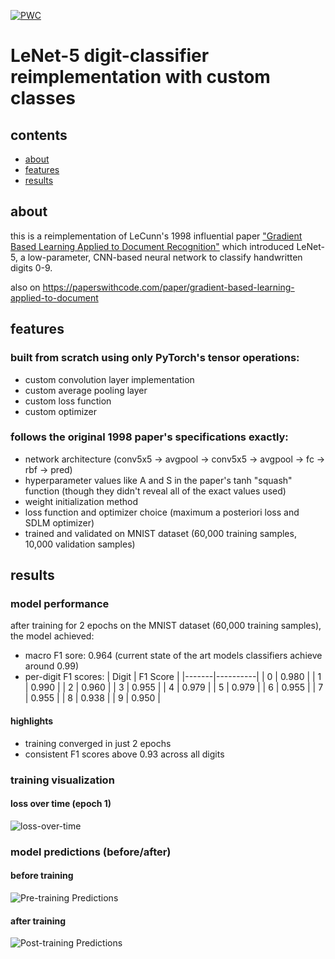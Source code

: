 [![PWC](https://img.shields.io/endpoint.svg?url=https://paperswithcode.com/badge/gradient-based-learning-applied-to-document/handwritten-digit-recognition-on-digits-1)](https://paperswithcode.com/sota/handwritten-digit-recognition-on-digits-1?p=gradient-based-learning-applied-to-document)

# LeNet-5 digit-classifier reimplementation with custom classes


## contents
- [about](#about)
- [features](#features)
- [results](#results)

## about
this is a reimplementation of LeCunn's 1998 influential paper ["Gradient Based Learning Applied to Document Recognition"](http://vision.stanford.edu/cs598_spring07/papers/Lecun98.pdf) which introduced LeNet-5, a low-parameter, CNN-based neural network to classify handwritten digits 0-9.

also on https://paperswithcode.com/paper/gradient-based-learning-applied-to-document
## features

### built from scratch using only PyTorch's tensor operations:
- custom convolution layer implementation
- custom average pooling layer
- custom loss function
- custom optimizer

### follows the original 1998 paper's specifications exactly:
- network architecture (conv5x5 -> avgpool -> conv5x5 -> avgpool -> fc -> rbf -> pred)
- hyperparameter values like A and S in the paper's tanh "squash" function (though they didn't reveal all of the exact values used)
- weight initialization method 
- loss function and optimizer choice (maximum a posteriori loss and SDLM optimizer)
- trained and validated on MNIST dataset (60,000 training samples, 10,000 validation samples)

## results

### model performance
after training for 2 epochs on the MNIST dataset (60,000 training samples), the model achieved:
- macro F1 sore: 0.964 (current state of the art models classifiers achieve around 0.99)
- per-digit F1 scores:
  | Digit | F1 Score |
  |-------|----------|
  | 0     | 0.980    |
  | 1     | 0.990    |
  | 2     | 0.960    |
  | 3     | 0.955    |
  | 4     | 0.979    |
  | 5     | 0.979    |
  | 6     | 0.955    |
  | 7     | 0.955    |
  | 8     | 0.938    |
  | 9     | 0.950    |

#### highlights 
- training converged in just 2 epochs 
- consistent F1 scores above 0.93 across all digits

### training visualization
#### loss over time (epoch 1)
![loss-over-time](https://github.com/user-attachments/assets/c120031b-8aae-4a7b-987b-22330ea578dc)

### model predictions (before/after)
#### before training
![Pre-training Predictions](https://github.com/user-attachments/assets/88bb8314-6cfc-4ae2-89bb-8a9e44505977)

#### after training
![Post-training Predictions](https://github.com/user-attachments/assets/91b42650-4e7f-4e7e-a672-407cdf0683d4)


